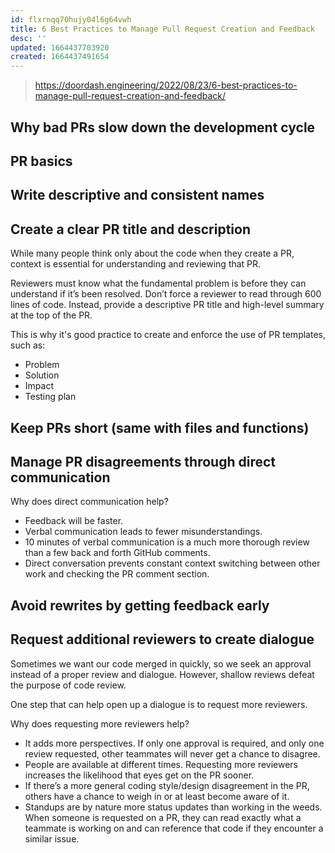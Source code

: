 ```yaml
---
id: flxrnqq70hujy04l6g64vwh
title: 6 Best Practices to Manage Pull Request Creation and Feedback
desc: ''
updated: 1664437703920
created: 1664437491654
---
```


> https://doordash.engineering/2022/08/23/6-best-practices-to-manage-pull-request-creation-and-feedback/

## Why bad PRs slow down the development cycle

## PR basics

## Write descriptive and consistent names

## Create a clear PR title and description

While many people think only about the code when they create a PR, context is essential for understanding and reviewing that PR.

Reviewers must know what the fundamental problem is before they can understand if it’s been resolved. Don’t force a reviewer to read through 600 lines of code. Instead, provide a descriptive PR title and high-level summary at the top of the PR.

This is why it's good practice to create and enforce the use of PR templates, such as:

- Problem
- Solution
- Impact
- Testing plan

## Keep PRs short (same with files and functions)

## Manage PR disagreements through direct communication

Why does direct communication help?

- Feedback will be faster.
- Verbal communication leads to fewer misunderstandings.
- 10 minutes of verbal communication is a much more thorough review than a few back and forth GitHub comments.
- Direct conversation prevents constant context switching between other work and checking the PR comment section.

## Avoid rewrites by getting feedback early

## Request additional reviewers to create dialogue

Sometimes we want our code merged in quickly, so we seek an approval instead of a proper review and dialogue. However, shallow reviews defeat the purpose of code review.

One step that can help open up a dialogue is to request more reviewers.

Why does requesting more reviewers help?

- It adds more perspectives. If only one approval is required, and only one review requested, other teammates will never get a chance to disagree.
- People are available at different times. Requesting more reviewers increases the likelihood that eyes get on the PR sooner.
- If there’s a more general coding style/design disagreement in the PR, others have a chance to weigh in or at least become aware of it.
- Standups are by nature more status updates than working in the weeds. When someone is requested on a PR, they can read exactly what a teammate is working on and can reference that code if they encounter a similar issue.
